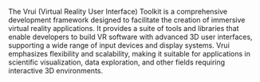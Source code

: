 The Vrui (Virtual Reality User Interface) Toolkit is a comprehensive development framework designed to facilitate the creation of immersive virtual reality applications. It provides a suite of tools and libraries that enable developers to build VR software with advanced 3D user interfaces, supporting a wide range of input devices and display systems. Vrui emphasizes flexibility and scalability, making it suitable for applications in scientific visualization, data exploration, and other fields requiring interactive 3D environments. 
